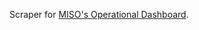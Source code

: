 Scraper for [MISO's Operational Dashboard](https://www.misoenergy.org/markets-and-operations/real-time--market-data/operations-displays/).
